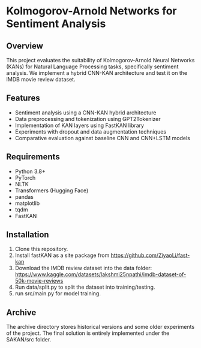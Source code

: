 # Kolmogorov-Arnold Networks for Sentiment Analysis

## Overview

This project evaluates the suitability of Kolmogorov-Arnold Neural Networks (KANs) for Natural Language Processing tasks, specifically sentiment analysis. We implement a hybrid CNN-KAN architecture and test it on the IMDB movie review dataset.

## Features

- Sentiment analysis using a CNN-KAN hybrid architecture
- Data preprocessing and tokenization using GPT2Tokenizer
- Implementation of KAN layers using FastKAN library
- Experiments with dropout and data augmentation techniques
- Comparative evaluation against baseline CNN and CNN+LSTM models

## Requirements

- Python 3.8+
- PyTorch
- NLTK
- Transformers (Hugging Face)
- pandas
- matplotlib
- tqdm
- FastKAN

## Installation

1. Clone this repository.
2. Install fastKAN as a site package from https://github.com/ZiyaoLi/fast-kan
3. Download the IMDB review dataset into the data folder: https://www.kaggle.com/datasets/lakshmi25npathi/imdb-dataset-of-50k-movie-reviews
4. Run data/split.py to split the dataset into training/testing.
5. run src/main.py for model training.

## Archive
The archive directory stores historical versions and some older experiments of the project.
The final solution is entirely implemented under the SAKAN/src folder.
